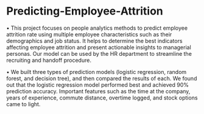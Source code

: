 # Predicting-Employee-Attrition

• This project focuses on people analytics methods to predict employee attrition rate using multiple employee characteristics such as their demographics and job status. It helps to determine the best indicators affecting employee attrition and present actionable insights to managerial personas. Our model can be used by the HR department to streamline the recruiting and handoff procedure.

• We built three types of prediction models (logistic regression, random forest, and decision tree), and then compared the results of each. We found out that the logistic regression model performed best and achieved 90% prediction accuracy. Important features such as the time at the company, years of experience, commute distance, overtime logged, and stock options came to light.
